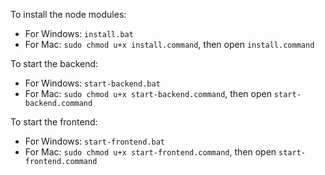To install the node modules:
- For Windows: `install.bat`
- For Mac: `sudo chmod u+x install.command`, then open `install.command`

To start the backend:
- For Windows: `start-backend.bat`
- For Mac: `sudo chmod u+x start-backend.command`, then open `start-backend.command`

To start the frontend:
- For Windows: `start-frontend.bat`
- For Mac: `sudo chmod u+x start-frontend.command`, then open `start-frontend.command`
